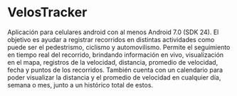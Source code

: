 # VelosTracker
 Aplicación para celulares android con al menos Android 7.0 (SDK 24).  El objetivo es ayudar a registrar recorridos en distintas actividades como puede ser el pedestrismo, ciclismo y automovilismo.  Permite el seguimiento en tiempo real del recorrido, brindando información en vivo, visualización en el mapa, registros de la velocidad, distancia, promedio de velocidad, fecha y puntos de los recorridos. También cuenta con un calendario para poder visualizar la distancia y el promedio de velocidad en cualquier día, semana o mes, junto a un histórico total de estos.

